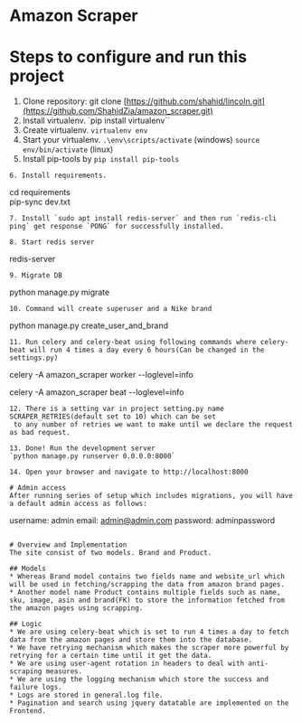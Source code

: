 # Amazon Scraper

# Steps to configure and run this project

1. Clone repository: git clone [https://github.com/shahid/lincoln.git](https://github.com/ShahidZia/amazon_scraper.git)
2. Install virtualenv. `pip install virtualenv``
3. Create virtualenv. `virtualenv env`
4. Start your virtualenv. `.\env\scripts/activate` (windows) `source env/bin/activate` (linux)
5. Install pip-tools by `pip install pip-tools`
```
6. Install requirements.
```
cd requirements  
pip-sync dev.txt
```
7. Install `sudo apt install redis-server` and then run `redis-cli ping` get response `PONG` for successfully installed.

8. Start redis server
```
redis-server
```
9. Migrate DB
```
python manage.py migrate
```
10. Command will create superuser and a Nike brand
```
python manage.py create_user_and_brand
```
11. Run celery and celery-beat using following commands where celery-beat will run 4 times a day every 6 hours(Can be changed in the settings.py)
```
celery -A amazon_scraper worker --loglevel=info

celery -A amazon_scraper beat --loglevel=info
```
12. There is a setting var in project setting.py name SCRAPER_RETRIES(default set to 10) which can be set
 to any number of retries we want to make until we declare the request as bad request.

13. Done! Run the development server
`python manage.py runserver 0.0.0.0:8000`

14. Open your browser and navigate to http://localhost:8000

# Admin access
After running series of setup which includes migrations, you will have a default admin access as follows:
```
username: admin
email: admin@admin.com
password: adminpassword
```

# Overview and Implementation
The site consist of two models. Brand and Product.

## Models
* Whereas Brand model contains two fields name and website_url which will be used in fetching/scrapping the data from amazon brand pages.
* Another model name Product contains multiple fields such as name, sku, image, asin and brand(FK) to store the information fetched from the amazon pages using scrapping.

## Logic
* We are using celery-beat which is set to run 4 times a day to fetch data from the amazon pages and store them into the database.
* We have retrying mechanism which makes the scraper more powerful by retrying for a certain time until it get the data.
* We are using user-agent rotation in headers to deal with anti-scraping measures.
* We are using the logging mechanism which store the success and failure logs.
* Logs are stored in general.log file.
* Pagination and search using jquery datatable are implemented on the Frontend.
